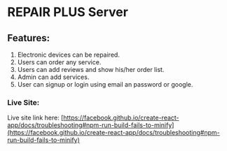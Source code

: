 # REPAIR PLUS Server

## Features:

1. Electronic devices can be repaired.
2. Users can order any service.
3. Users can add reviews and show his/her order list.
4. Admin can add services.
5. User can signup or login using email an password or google.

### Live Site:

Live site link here: [https://facebook.github.io/create-react-app/docs/troubleshooting#npm-run-build-fails-to-minify](https://facebook.github.io/create-react-app/docs/troubleshooting#npm-run-build-fails-to-minify)
